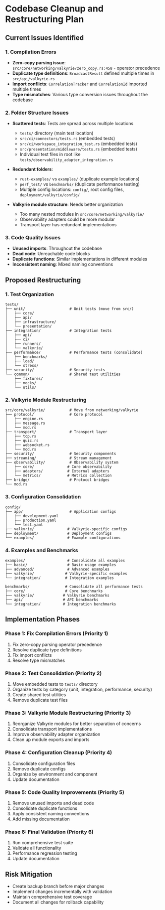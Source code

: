 # Codebase Cleanup and Restructuring Plan

## Current Issues Identified

### 1. Compilation Errors
- **Zero-copy parsing issue**: `src/core/networking/valkyrie/zero_copy.rs:458` - operator precedence
- **Duplicate type definitions**: `BroadcastResult` defined multiple times in `src/api/valkyrie.rs`
- **Import conflicts**: `CorrelationTracker` and `CorrelationId` imported multiple times
- **Type mismatches**: Various type conversion issues throughout the codebase

### 2. Folder Structure Issues
- **Scattered tests**: Tests are spread across multiple locations
  - `tests/` directory (main test location)
  - `src/ci/connectors/tests.rs` (embedded tests)
  - `src/ci/workspace_integration_test.rs` (embedded tests)
  - `src/presentation/middleware/tests.rs` (embedded tests)
  - Individual test files in root like `tests/observability_adapter_integration.rs`

- **Redundant folders**: 
  - `rust-examples/` vs `examples/` (duplicate example locations)
  - `perf_test/` vs `benchmarks/` (duplicate performance testing)
  - Multiple config locations: `config/`, root config files, `deployment/valkyrie/config/`

- **Valkyrie module structure**: Needs better organization
  - Too many nested modules in `src/core/networking/valkyrie/`
  - Observability adapters could be more modular
  - Transport layer has redundant implementations

### 3. Code Quality Issues
- **Unused imports**: Throughout the codebase
- **Dead code**: Unreachable code blocks
- **Duplicate functions**: Similar implementations in different modules
- **Inconsistent naming**: Mixed naming conventions

## Proposed Restructuring

### 1. Test Organization
```
tests/
├── unit/                    # Unit tests (move from src/)
│   ├── core/
│   ├── api/
│   ├── infrastructure/
│   └── presentation/
├── integration/             # Integration tests
│   ├── api/
│   ├── ci/
│   ├── runners/
│   └── valkyrie/
├── performance/             # Performance tests (consolidate)
│   ├── benchmarks/
│   ├── load/
│   └── stress/
├── security/                # Security tests
└── common/                  # Shared test utilities
    ├── fixtures/
    ├── mocks/
    └── utils/
```

### 2. Valkyrie Module Restructuring
```
src/core/valkyrie/           # Move from networking/valkyrie
├── protocol/                # Core protocol
│   ├── engine.rs
│   ├── message.rs
│   └── mod.rs
├── transport/               # Transport layer
│   ├── tcp.rs
│   ├── quic.rs
│   ├── websocket.rs
│   └── mod.rs
├── security/                # Security components
├── streaming/               # Stream management
├── observability/           # Observability system
│   ├── core/               # Core observability
│   ├── adapters/           # External adapters
│   └── metrics/            # Metrics collection
├── bridge/                  # Protocol bridges
└── mod.rs
```

### 3. Configuration Consolidation
```
config/
├── app/                     # Application configs
│   ├── development.yaml
│   ├── production.yaml
│   └── test.yaml
├── valkyrie/               # Valkyrie-specific configs
├── deployment/             # Deployment configs
└── examples/               # Example configurations
```

### 4. Examples and Benchmarks
```
examples/                   # Consolidate all examples
├── basic/                  # Basic usage examples
├── advanced/               # Advanced examples
├── valkyrie/              # Valkyrie-specific examples
└── integration/           # Integration examples

benchmarks/                # Consolidate all performance tests
├── core/                  # Core benchmarks
├── valkyrie/             # Valkyrie benchmarks
├── api/                  # API benchmarks
└── integration/          # Integration benchmarks
```

## Implementation Phases

### Phase 1: Fix Compilation Errors (Priority 1)
1. Fix zero-copy parsing operator precedence
2. Resolve duplicate type definitions
3. Fix import conflicts
4. Resolve type mismatches

### Phase 2: Test Consolidation (Priority 2)
1. Move embedded tests to `tests/` directory
2. Organize tests by category (unit, integration, performance, security)
3. Create shared test utilities
4. Remove duplicate test files

### Phase 3: Valkyrie Module Restructuring (Priority 3)
1. Reorganize Valkyrie modules for better separation of concerns
2. Consolidate transport implementations
3. Improve observability adapter organization
4. Clean up module exports and imports

### Phase 4: Configuration Cleanup (Priority 4)
1. Consolidate configuration files
2. Remove duplicate configs
3. Organize by environment and component
4. Update documentation

### Phase 5: Code Quality Improvements (Priority 5)
1. Remove unused imports and dead code
2. Consolidate duplicate functions
3. Apply consistent naming conventions
4. Add missing documentation

### Phase 6: Final Validation (Priority 6)
1. Run comprehensive test suite
2. Validate all functionality
3. Performance regression testing
4. Update documentation

## Risk Mitigation
- Create backup branch before major changes
- Implement changes incrementally with validation
- Maintain comprehensive test coverage
- Document all changes for rollback capability
